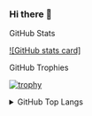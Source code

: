 ### Hi there 👋

  <summary>GitHub Stats</summary>
  
[![GitHub stats card]](https://github-readme-stats.vercel.app/api?username=anonymousproo&count_private=true&show_icons=true&hide=contribs,prs&include_all_commits=true)



  <summary>GitHub Trophies</summary>

[![trophy](https://github-profile-trophy.vercel.app/?username=anonymousproo&rank=-C,-B)](https://github.com/ryo-ma/github-profile-trophy)



<details>
  <summary>GitHub Top Langs</summary>

[![GitHub Top Langs]](https://github.com/anuraghazra/github-readme-stats)

</details>
